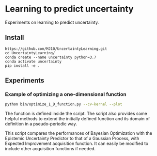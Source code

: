 # Learning to predict uncertainty

Experiments on learning to predict uncertainty.

## Install

```
https://github.com/MJ10/UncertaintyLearning.git
cd UncertaintyLearning/
conda create --name uncertainty python=3.7
conda activate uncertainty
pip install -e .
```

## Experiments

### Example of optimizing a one-dimensional function

```bash
python bin/optimize_1_D_function.py --cv-kernel --plot
```
The function is defined inside the script. The script also provides some helpful methods to extend the initially defined
function and its domain of definition in a pseudo-periodic way.

This script compares the performances of Bayesian Optimization with the Epistemic Uncertainty Predictor to that of
a Gaussian Process, with Expected Improvement acquisition function. It can easily be modified to include other
acquisition functions if needed. 